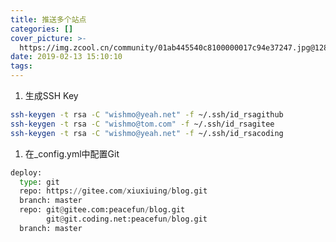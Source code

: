 ```yaml
---
title: 推送多个站点
categories: []
cover_picture: >-
  https://img.zcool.cn/community/01ab445540c8100000017c94e37247.jpg@1280w_1l_2o_100sh.webp
date: 2019-02-13 15:10:10
tags:
---
```


1. 生成SSH Key  
``` bash
ssh-keygen -t rsa -C "wishmo@yeah.net" -f ~/.ssh/id_rsagithub
ssh-keygen -t rsa -C "wishmo@tom.com" -f ~/.ssh/id_rsagitee
ssh-keygen -t rsa -C "wishmo@yeah.net" -f ~/.ssh/id_rsacoding
```



1. 在_config.yml中配置Git  
``` python
deploy:
  type: git
  repo: https://gitee.com/xiuxiuing/blog.git
  branch: master
  repo: git@gitee.com:peacefun/blog.git
		git@git.coding.net:peacefun/blog.git
  branch: master
```  
